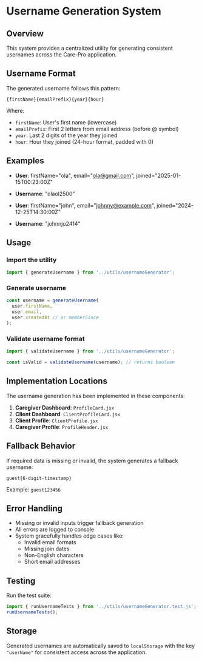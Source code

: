 # Username Generation System

## Overview
This system provides a centralized utility for generating consistent usernames across the Care-Pro application.

## Username Format
The generated username follows this pattern:
```
{firstName}{emailPrefix}{year}{hour}
```

Where:
- `firstName`: User's first name (lowercase)
- `emailPrefix`: First 2 letters from email address (before @ symbol)
- `year`: Last 2 digits of the year they joined
- `hour`: Hour they joined (24-hour format, padded with 0)

## Examples
- **User**: firstName="ola", email="ola@gmail.com", joined="2025-01-15T00:23:00Z"
- **Username**: "olaol2500"

- **User**: firstName="john", email="johnny@example.com", joined="2024-12-25T14:30:00Z" 
- **Username**: "johnnjo2414"

## Usage

### Import the utility
```javascript
import { generateUsername } from '../utils/usernameGenerator';
```

### Generate username
```javascript
const username = generateUsername(
  user.firstName,
  user.email, 
  user.createdAt // or memberSince
);
```

### Validate username format
```javascript
import { validateUsername } from '../utils/usernameGenerator';

const isValid = validateUsername(username); // returns boolean
```

## Implementation Locations

The username generation has been implemented in these components:

1. **Caregiver Dashboard**: `ProfileCard.jsx`
2. **Client Dashboard**: `ClientProfileCard.jsx` 
3. **Client Profile**: `ClientProfile.jsx`
4. **Caregiver Profile**: `ProfileHeader.jsx`

## Fallback Behavior

If required data is missing or invalid, the system generates a fallback username:
```
guest{6-digit-timestamp}
```

Example: `guest123456`

## Error Handling

- Missing or invalid inputs trigger fallback generation
- All errors are logged to console
- System gracefully handles edge cases like:
  - Invalid email formats
  - Missing join dates
  - Non-English characters
  - Short email addresses

## Testing

Run the test suite:
```javascript
import { runUsernameTests } from '../utils/usernameGenerator.test.js';
runUsernameTests();
```

## Storage

Generated usernames are automatically saved to `localStorage` with the key `"userName"` for consistent access across the application.
